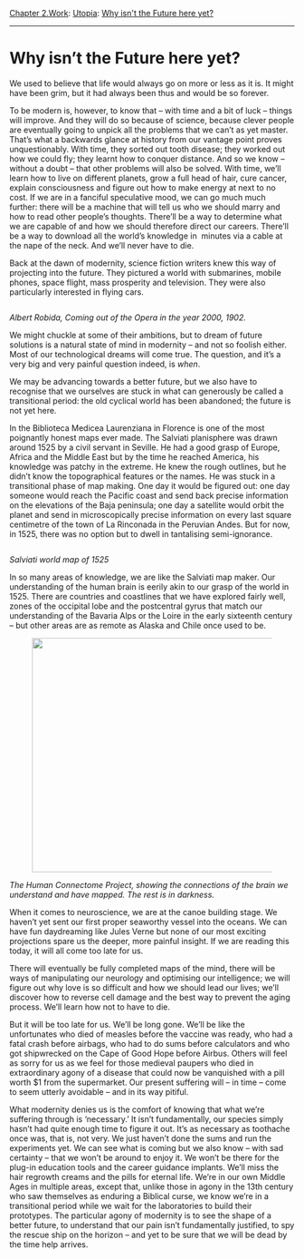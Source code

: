 [Chapter 2.Work](https://www.theschooloflife.com/thebookoflife/category/work/): [Utopia](https://www.theschooloflife.com/thebookoflife/category/work/utopia/): [Why isn't the Future here yet?](https://www.theschooloflife.com/thebookoflife/why-isnt-the-future-here-yet/)

* * *

# Why isn’t the Future here yet?

We used to believe that life would always go on more or less as it is. It might have been grim, but it had always been thus and would be so forever.&nbsp;

To be modern is, however, to know that – with time and a bit of luck – things will improve. And they will do so because of science, because clever people are eventually going to unpick all the problems that we can’t as yet master. That’s what a backwards glance at history from our vantage point proves unquestionably. With time, they sorted out tooth disease; they worked out how we could fly; they learnt how to conquer distance. And so we know – without a doubt – that other problems will also be solved. With time, we’ll learn how to live on different planets, grow a full head of hair, cure cancer, explain consciousness and figure out how to make energy at next to no cost. If we are in a fanciful speculative mood, we can go much much further: there will be a machine that will tell us who we should marry and how to read other people’s thoughts. There’ll be a way to determine what we are capable of and how we should therefore direct our careers. There’ll be a way to download all the world’s knowledge in&nbsp; minutes via a cable at the nape of the neck. And we’ll never have to die.

Back at the dawn of modernity, science fiction writers knew this way of projecting into the future. They pictured a world with submarines, mobile phones, space flight, mass prosperity and television. They were also particularly interested in flying cars.

<figure class="wp-block-image"><img src="https://lh3.googleusercontent.com/nCRBewRJVrLgWMTePjghb2qSnKI_HXFQRBJCxSpc-DlRkQPelF4deWReO2K0bNmZMxgA3wn7EZ78g6gU6P9tQ-ZjpgEYkAJlYeptM1iIlNH7owaymL9485gquJN7Ckxp6vg0YFin" alt=""></figure>

_Albert Robida, Coming out of the Opera in the year 2000, 1902._

We might chuckle at some of their ambitions, but to dream of future solutions is a natural state of mind in modernity – and not so foolish either. Most of our technological dreams will come true. The question, and it’s a very big and very painful question indeed, is _when_.

We may be advancing towards a better future, but we also have to recognise that we ourselves are stuck in what can generously be called a transitional period: the old cyclical world has been abandoned; the future is not yet here.&nbsp;

In the Biblioteca Medicea Laurenziana in Florence is one of the most poignantly honest maps ever made. The Salviati planisphere was drawn around 1525 by a civil servant in Seville. He had a good grasp of Europe, Africa and the Middle East but by the time he reached America, his knowledge was patchy in the extreme. He knew the rough outlines, but he didn’t know the topographical features or the names. He was stuck in a transitional phase of map making. One day it would be figured out: one day someone would reach the Pacific coast and send back precise information on the elevations of the Baja peninsula; one day a satellite would orbit the planet and send in microscopically precise information on every last square centimetre of the town of La Rinconada in the Peruvian Andes. But for now, in 1525, there was no option but to dwell in tantalising semi-ignorance.&nbsp;

<figure class="wp-block-image"><img src="https://lh6.googleusercontent.com/KOZd8WF-w52RyifkgjczlYHTRVrIpJspi8POnitiketK8nA1f_lboPMnkl-C62Xi-FRmnS6KdvZJ6UjhaMFiQMbEAA0BwFh4qEo3XkyrmSGNcYTdHjd5wsY0zfqFJ5m2bf4BHDJw" alt=""></figure>

_Salviati world map of 1525_

In so many areas of knowledge, we are like the Salviati map maker. Our understanding of the human brain is eerily akin to our grasp of the world in 1525. There are countries and coastlines that we have explored fairly well, zones of the occipital lobe and the postcentral gyrus that match our understanding of the Bavaria Alps or the Loire in the early sixteenth century – but other areas are as remote as Alaska and Chile once used to be.&nbsp;

<figure class="aligncenter is-resized"><img src="https://lh4.googleusercontent.com/l9XZtQRc9JK-h1wRheQXJA6ctKs45JoVtqj_EeEI0K-l4teXSAjDBYyVfOg4JSzSxOM_Ah4Wf1WM1rZhOCcBwyS5FiF-rWAewj6b68NkN5O0NE8gmu6NZQ45-7CqAOsX4NpNjQDY" alt="" width="444" height="413"></figure>

_The Human Connectome Project, showing the connections of the brain we understand and have mapped. The rest is in darkness._

When it comes to neuroscience, we are at the canoe building stage. We haven’t yet sent our first proper seaworthy vessel into the oceans. We can have fun daydreaming like Jules Verne but none of our most exciting projections spare us the deeper, more painful insight. If we are reading this today, it will all come too late for us.

There will eventually be fully completed maps of the mind, there will be ways of manipulating our neurology and optimising our intelligence; we will figure out why love is so difficult and how we should lead our lives; we’ll discover how to reverse cell damage and the best way to prevent the aging process. We’ll learn how not to have to die.&nbsp;

But it will be too late for us. We’ll be long gone. We’ll be like the unfortunates who died of measles before the vaccine was ready, who had a fatal crash before airbags, who had to do sums before calculators and who got shipwrecked on the Cape of Good Hope before Airbus. Others will feel as sorry for us as we feel for those medieval paupers who died in extraordinary agony of a disease that could now be vanquished with a pill worth $1 from the supermarket. Our present suffering will – in time – come to seem utterly avoidable – and in its way pitiful.

What modernity denies us is the comfort of knowing that what we’re suffering through is ‘necessary.’ It isn’t fundamentally, our species simply hasn’t had quite enough time to figure it out. It’s as necessary as toothache once was, that is, not very. We just haven’t done the sums and run the experiments yet. We can see what is coming but we also know – with sad certainty – that we won’t be around to enjoy it. We won’t be there for the plug-in education tools and the career guidance implants. We’ll miss the hair regrowth creams and the pills for eternal life. We’re in our own Middle Ages in multiple areas, except that, unlike those in agony in the 13th century who saw themselves as enduring a Biblical curse, we know we’re in a transitional period while we wait for the laboratories to build their prototypes. The particular agony of modernity is to see the shape of a better future, to understand that our pain isn’t fundamentally justified, to spy the rescue ship on the horizon – and yet to be sure that we will be dead by the time help arrives.
